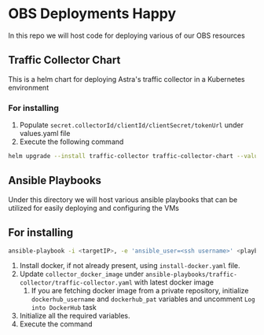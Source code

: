 # OBS Deployments Happy

In this repo we will host code for deploying various of our OBS resources

## Traffic Collector Chart
This is a helm chart for deploying Astra's traffic collector in a Kubernetes environment

### For installing
1. Populate `secret.collectorId/clientId/clientSecret/tokenUrl` under values.yaml file
2. Execute the following command

```bash
helm upgrade --install traffic-collector traffic-collector-chart --values traffic-collector-chart/values.yaml --namespace <namespace to deploy in> --debug
```

## Ansible Playbooks
Under this directory we will host various ansible playbooks that can be utilized for easily deploying and configuring the VMs

## For installing
```bash
ansible-playbook -i <targetIP>, -e 'ansible_user=<ssh username>' <playbook to execute>
```
1. Install docker, if not already present, using `install-docker.yaml` file.
2. Update `collector_docker_image` under `ansible-playbooks/traffic-collector/traffic-collector.yaml` with latest docker image
   1. If you are fetching docker image from a private repository, initialize `dockerhub_username` and `dockerhub_pat` variables and uncomment `Log into DockerHub` task
3. Initialize all the required variables.
4. Execute the command